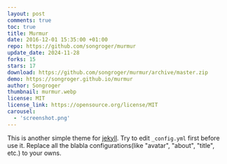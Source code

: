 ```yaml
---
layout: post
comments: true
toc: true
title: Murmur
date: 2016-12-01 15:35:00 +01:00
repo: https://github.com/songroger/murmur
update_date: 2024-11-28
forks: 15
stars: 17
download: https://github.com/songroger/murmur/archive/master.zip
demo: https://songroger.github.io/murmur
author: Songroger
thumbnail: murmur.webp
license: MIT
license_link: https://opensource.org/license/MIT
carousel:
  - 'screenshot.png'
---
```


This is another simple theme for [jekyll](https://jekyllrb.com/). Try to edit `_config.yml` first before use it. Replace all the blabla configurations(like "avatar", "about", "title", etc.) to your owns.
